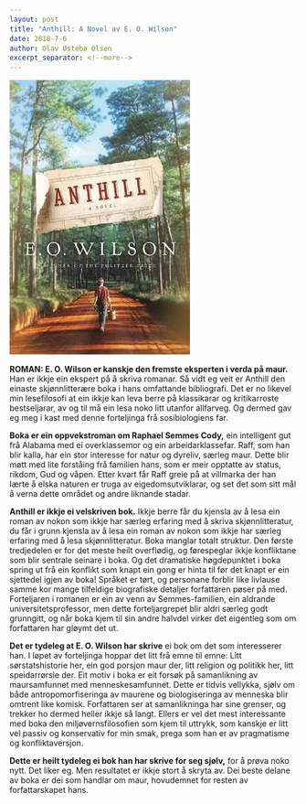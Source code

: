 ```yaml
---
layout: post
title: "Anthill: A Novel av E. O. Wilson"
date: 2018-7-6
author: Olav Østebø Olsen
excerpt_separator: <!--more-->
---
```


![Omslaget til Anthill viser ein gut som går langs ein skogsveg](/images/anthill.jpg)

**ROMAN: E. O. Wilson er kanskje den fremste eksperten i verda på maur.** Han er ikkje ein ekspert på å skriva romanar. Så vidt eg veit er Anthill den einaste skjønnlitterære boka i hans omfattande bibliografi. Det er no likevel min lesefilosofi at ein ikkje kan leva berre på klassikarar og kritikarroste bestseljarar, av og til må ein lesa noko litt utanfor allfarveg. Og dermed gav eg meg i kast med denne forteljinga frå sosibiologiens far.<!--more-->

**Boka er ein oppvekstroman om Raphael Semmes Cody,** ein intelligent gut frå Alabama med ei overklassemor og ein arbeidarklassefar. Raff, som han blir kalla, har ein stor interesse for natur og dyreliv, særleg maur. Dette blir møtt med lite forståing frå familien hans, som er meir opptatte av status, rikdom, Gud og våpen. Etter kvart får Raff greie på at villmarka der han lærte å elska naturen er truga av eigedomsutviklarar, og set det som sitt mål å verna dette området og andre liknande stadar.

**Anthill er ikkje ei velskriven bok.** Ikkje berre får du kjensla av å lesa ein roman av nokon som ikkje har særleg erfaring med å skriva skjønnlitteratur, du får i grunn kjensla av å lesa ein roman av nokon som ikkje har særleg erfaring med å lesa skjønnlitteratur. Boka manglar totalt struktur. Den første tredjedelen er for det meste heilt overflødig, og førespeglar ikkje konfliktane som blir sentrale seinare i boka. Og det dramatiske høgdepunktet i boka spring ut frå ein konflikt som knapt ein gong er hinta til før det knapt er ein sjettedel igjen av boka! Språket er tørt, og personane forblir like livlause samme kor mange tilfeldige biografiske detaljer forfattaren pøser på med. Forteljaren i romanen er ein av venn av Semmes-familien, ein aldrande universitetsprofessor, men dette forteljargrepet blir aldri særleg godt grunngitt, og når boka kjem til sin andre halvdel virker det eigentleg som om forfattaren har gløymt det ut.

**Det er tydeleg at E. O. Wilson har skrive** ei bok om det som interesserer han. I løpet av forteljinga hoppar det litt frå emne til emne: Litt sørstatshistorie her, ein god porsjon maur der, litt religion og politikk her, litt speidarrørsle der. Eit motiv i boka er eit forsøk på samanlikning av maursamfunnet med menneskesamfunnet. Dette er tidvis vellykka, sjølv om både antropomorfiseringa av maurene og biologiseringa av menneska blir omtrent like komisk. Forfattaren ser at samanlikninga har sine grenser, og trekker ho dermed heller ikkje så langt. Ellers er vel det mest interessante med boka den miljøvernsfilosofien som kjem til uttrykk, som kanskje er litt vel passiv og konservativ for min smak, prega som han er av pragmatisme og konfliktaversjon.

**Dette er heilt tydeleg ei bok han har skrive for seg sjølv,** for å prøva noko nytt. Det liker eg. Men resultatet er ikkje stort å skryta av. Dei beste delane av boka er dei som handlar om maur, hovudemnet for resten av forfattarskapet hans.